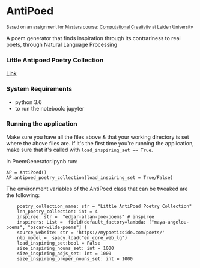# AntiPoed 
<sub>Based on an assignment for Masters course: [Computational Creativity](https://studiegids.universiteitleiden.nl/courses/103312/computational-creativity) at Leiden University
</sub>


A poem generator that finds inspiration through its contrariness to real poets, through Natural Language Processing


### Little Antipoed Poetry Collection
[Link](https://drive.google.com/file/d/17iiM_0IC-GMUYe-KTO4qpaVnAEw5XC6u/view?usp=sharing) 

### System Requirements
* python 3.6
* to run the notebook: jupyter


### Running the application

Make sure you have all the files above & that your working directory is set where the above files are. 
If it's the first time you're running the application, make sure that it's called with `load_inspiring_set == True`. 

In PoemGenerator.ipynb run:
```
AP = AntiPoed()
AP.antipoed_poetry_collection(load_inspiring_set = True/False)
```
The environment variables of the AntiPoed class that can be tweaked are the following:

```
    poetry_collection_name: str = "Little AntiPoed Poetry Collection"
    len_poetry_collection: int = 4
    inspiree: str =  "edgar-allan-poe-poems" # inspiree
    inspirers: List =  field(default_factory=lambda: ["maya-angelou-poems", "oscar-wilde-poems"] )
    source_website: str = 'https://mypoeticside.com/poets/'  
    nlp_model =  spacy.load("en_core_web_lg")
    load_inspiring_set:bool = False
    size_inspiring_nouns_set: int = 1000
    size_inspiring_adjs_set: int = 1000
    size_inspiring_proper_nouns_set: int = 1000
```


